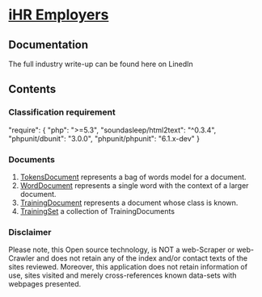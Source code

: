 [iHR Employers](http://ihr.co.nz/)
=============


Documentation
-------------

The full industry write-up can be found here on LinedIn

Contents
---------

### Classification requirement ###

"require": {
		"php": ">=5.3",
		"soundasleep/html2text": "^0.3.4",
		"phpunit/dbunit": "3.0.0",
		"phpunit/phpunit": "6.1.x-dev"
	}


### Documents ###

1. [TokensDocument](http://php-nlp-tools.com/documentation/api/#NlpTools/Documents/TokensDocument)
   represents a bag of words model for a document.
2. [WordDocument](http://php-nlp-tools.com/documentation/api/#NlpTools/Documents/WordDocument)
   represents a single word with the context of a larger document.
3. [TrainingDocument](http://php-nlp-tools.com/documentation/api/#NlpTools/Documents/TrainingDocument)
   represents a document whose class is known.
4. [TrainingSet](http://php-nlp-tools.com/documentation/api/#NlpTools/Documents/TrainingSet)
   a collection of TrainingDocuments


###  Disclaimer ###
Please note, this Open source technology, is NOT a web-Scraper or web-Crawler and does not retain any of the 
index and/or contact texts of the sites reviewed. Moreover, this application does not retain information of use, 
sites visited and merely cross-references known data-sets with webpages presented.